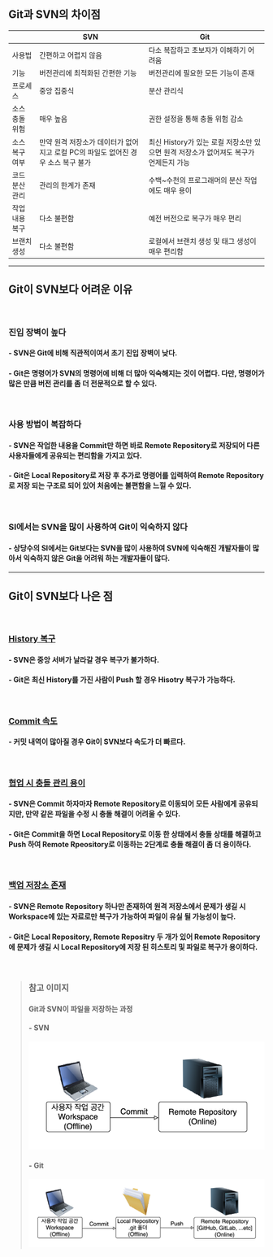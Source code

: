 ## Git과 SVN의 차이점
|          | SVN                                             | Git                                                 |
|----------|-------------------------------------------------|-----------------------------------------------------|
| 사용법      | 간편하고 어렵지 않음                                     | 다소 복잡하고 초보자가 이해하기 어려움                               |
| 기능       | 버전관리에 최적화된 간편한 기능                               | 버전관리에 필요한 모든 기능이 존재                                 |
| 프로세스     | 중앙 집중식                                          | 분산 관리식                                              |
| 소스 충돌 위험 | 매우 높음                                           | 권한 설정을 통해 충돌 위험 감소                                  |
| 소스 복구 여부 | 만약 원격 저장소가 데이터가 없어지고 로컬 PC의 파일도 없어진 경우 소스 복구 불가 | 최신 History가 있는 로컬 저장소만 있으면 원격 저장소가 없어져도 복구가 언제든지 가능 |
| 코드 분산 관리 | 관리의 한계가 존재                                      | 수백~수천의 프로그래머의 분산 작업에도 매우 용이                         |
| 작업 내용 복구 | 다소 불편함                                          | 예전 버전으로 복구가 매우 편리                                   |
| 브랜치 생성   | 다소 불편함                                          | 로컬에서 브랜치 생성 및 태그 생성이 매우 편리함                         |

---

## Git이 SVN보다 어려운 이유

<br>

### 진입 장벽이 높다
#### - SVN은 Git에 비해 직관적이여서 초기 진입 장벽이 낮다.
#### - Git은 명령어가 SVN의 명령어에 비해 더 많아 익숙해지는 것이 어렵다. 다만, 명령어가 많은 만큼 버전 관리를 좀 더 전문적으로 할 수 있다.

<br>

### 사용 방법이 복잡하다
#### - SVN은 작업한 내용을 Commit만 하면 바로 Remote Repository로 저장되어 다른 사용자들에게 공유되는 편리함을 가지고 있다.
#### - Git은 Local Repository로 저장 후 추가로 명령어를 입력하여 Remote Repository로 저장 되는 구조로 되어 있어 처음에는 불편함을 느낄 수 있다.

<br>

### SI에서는 SVN을 많이 사용하여 Git이 익숙하지 않다
#### - 상당수의 SI에서는 Git보다는 SVN을 많이 사용하여 SVN에 익숙해진 개발자들이 많아서 익숙하지 않은 Git을 어려워 하는 개발자들이 많다.

---

## Git이 SVN보다 나은 점

<br>

### <U>History 복구</U>
#### - SVN은 중앙 서버가 날라갈 경우 복구가 불가하다.
#### - Git은 최신 History를 가진 사람이 Push 할 경우 Hisotry 복구가 가능하다.

<br>

### <U>Commit 속도</U>
#### - 커밋 내역이 많아질 경우 Git이 SVN보다 속도가 더 빠르다.

<br>

### <U>협업 시 충돌 관리 용이</U>
#### - SVN은 Commit 하자마자 Remote Repository로 이동되어 모든 사람에게 공유되지만, 만약 같은 파일을 수정 시 충돌 해결이 어려울 수 있다.
#### - Git은 Commit을 하면 Local Repository로 이동 한 상태에서 충돌 상태를 해결하고 Push 하여 Remote Rpeository로 이동하는 2단계로 충돌 해결이 좀 더 용이하다.

<br>

### <U>백업 저장소 존재</U>
#### - SVN은 Remote Repository 하나만 존재하여 원격 저장소에서 문제가 생길 시 Workspace에 있는 자료로만 복구가 가능하여 파일이 유실 될 가능성이 높다.
#### - Git은 Local Repository, Remote Repositry 두 개가 있어 Remote Repository에 문제가 생길 시 Local Repository에 저장 된 히스토리 및 파일로 복구가 용이하다.

<br>

> ### 참고 이미지
> #### Git과 SVN이 파일을 저장하는 과정
> #### - SVN
> ![SVN-Commit-Flow](images/SVN-Commit-Flow.png)
> #### - Git
> ![Git-Commit-Push-Flow](images/Git-Commit-Push-Flow.png)